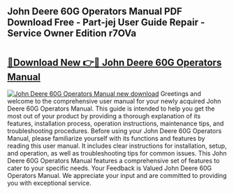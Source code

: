 ## John Deere 60G Operators Manual PDF Download Free - Part-jej User Guide Repair - Service Owner Edition r7OVa

# <h2><a href="http://bc94937.oget.top/?id=John+Deere+60G+Operators+Manual">🔗Download New 👉🔴 John Deere 60G Operators Manual</a></h2>

[![John Deere 60G Operators Manual new download](https://i.imgur.com/5g1atiW.png)](http://bc94937.oget.top/?id=John+Deere+60G+Operators+Manual)
Greetings and welcome to the comprehensive user manual for your newly acquired John Deere 60G Operators Manual. This guide is intended to help you get the most out of your product by providing a thorough explanation of its features, installation process, operation instructions, maintenance tips, and troubleshooting procedures. Before using your John Deere 60G Operators Manual, please familiarize yourself with its functions and features by reading this user manual. It includes clear instructions for installation, setup, and operation, as well as troubleshooting tips for common issues. This John Deere 60G Operators Manual features a comprehensive set of features to cater to your specific needs. Your Feedback is Valued John Deere 60G Operators Manual. We appreciate your input and are committed to providing you with exceptional service.
